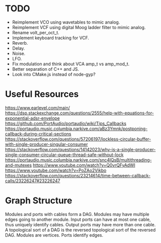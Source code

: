 # TODO
* Reimplement VCO using wavetables to mimic analog.
* Reimplement VCF using digital Moog ladder filter to mimic analog.
* Rename volt_per_oct_t.
* Implement keyboard tracking for VCF.
* Reverb.
* Delay.
* Noise.
* LFO.
* Fix modulation and think about VCA amp_t vs amp_mod_t.
* Better separation of C++ and JS.
* Look into CMake.js instead of node-gyp?

# Useful Resources
https://www.earlevel.com/main/
https://dsp.stackexchange.com/questions/2555/help-with-equations-for-exponential-adsr-envelope
https://github.com/PortAudio/portaudio/wiki/Tips_Callbacks
https://portaudio.music.columbia.narkive.com/aBz3Ymnk/postponing-callback-during-critical-sections
https://stackoverflow.com/questions/57206197/lockless-circular-buffer-with-single-producer-singular-consumer
https://stackoverflow.com/questions/14142023/why-is-a-single-producer-single-consumer-circular-queue-thread-safe-without-lock
https://portaudio.music.columbia.narkive.com/snc4IQsB/multithreading-and-mutexes
https://www.youtube.com/watch?v=Q0vrQFyAdWI
https://www.youtube.com/watch?v=PoZAo2Vikbo
https://stackoverflow.com/questions/23214614/time-between-callback-calls/23226247#23226247

# Graph Structure
Modules and ports with cables form a DAG.
Modules may have multiple edges going to another module.
Input ports can have at most one cable, thus uniquely identify cables.
Output ports may have more than one cable.
A topological sort of a DAG is the reversed topological sort of the reversed DAG.
Modules are vertices. Ports identify edges.
